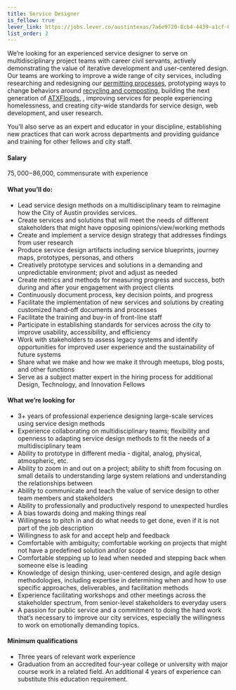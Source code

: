 ```yaml
---
title: Service Designer		
is_fellow: true		
lever_link: https://jobs.lever.co/austintexas/7a6e9720-8cb4-4439-a1cf-0d4dbf497189/apply		
list_order: 2		
---
```


We’re looking for an experienced service designer to serve on multidisciplinary project teams with career civil servants, actively demonstrating the value of iterative development and user-centered design. Our teams are working to improve a wide range of city services, including researching and redesigning our [permitting processes](http://www.austintexas.gov/department/development-services), prototyping ways to change behaviors around [recycling and composting](http://www.austintexas.gov/department/austin-resource-recovery), building the next generation of [ATXFloods](https://www.atxfloods.com/), , improving services for people experiencing homelessness, and creating city-wide standards for service design, web development, and user research.		

You’ll also serve as an expert and educator in your discipline, establishing new practices that can work across departments and providing guidance and training for other fellows and city staff.		

#### Salary		

$75,000-$86,000, commensurate with experience		

#### What you’ll do:		

* Lead service design methods on a multidisciplinary team to reimagine how the City of Austin provides services.		
* Create services and solutions that will meet the needs of different stakeholders that might have opposing opinions/view/working methods		
* Create and implement a service design strategy that addresses findings from user research  		
* Produce service design artifacts including service blueprints, journey maps, prototypes, personas, and others		
* Creatively prototype services and solutions in a demanding and unpredictable environment; pivot and adjust as needed		
* Create metrics and methods for measuring progress and success, both during and after your engagement with project clients		
* Continuously document process, key decision points, and progress		
* Facilitate the implementation of new services and solutions by creating customized hand-off documents and processes  		
* Facilitate the training and buy-in of front-line staff  		
* Participate in establishing standards for services across the city to improve usability, accessibility, and efficiency		
* Work with stakeholders to assess legacy systems and identify opportunities for improved user experience and the sustainability of future systems		
* Share what we make and how we make it through meetups, blog posts, and other functions		
* Serve as a subject matter expert in the hiring process for additional Design, Technology, and Innovation Fellows		

#### What we’re looking for		

* 3+ years of professional experience designing large-scale services using service design methods		
* Experience collaborating on multidisciplinary teams; flexibility and openness to adapting service design methods to fit the needs of a multidisciplinary team		
* Ability to prototype in different media - digital, analog, physical, atmospheric, etc.		
* Ability to zoom in and out on a project; ability to shift from focusing on small details to understanding large system relations and understanding the relationships between		
* Ability to communicate and teach the value of service design to other team members and stakeholders		
* Ability to professionally and productively respond to unexpected hurdles		
* A bias towards doing and making things real  		
* Willingness to pitch in and do what needs to get done, even if it is not part of the job description  		
* Willingness to ask for and accept help and feedback		
* Comfortable with ambiguity; comfortable working on projects that might not have a predefined solution and/or scope		
* Comfortable stepping up to lead when needed and stepping back when someone else is leading		
* Knowledge of design thinking, user-centered design, and agile design methodologies, including expertise in determining when and how to use specific approaches, deliverables, and facilitation methods		
* Experience facilitating workshops and other meetings across the stakeholder spectrum, from senior-level stakeholders to everyday users		
* A passion for public service and a commitment to doing the hard work that’s necessary to improve our city services, especially the willingness to work on emotionally demanding topics.		

#### Minimum qualifications		

* Three years of relevant work experience		
* Graduation from an accredited four-year college or university with major course work in a related field. An additional 4 years of experience can substitute this education requirement.
